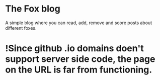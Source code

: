 # The Fox blog

A simple blog where you can read, add, remove and score posts about different foxes.

# !Since github .io domains doen't support server side code, the page on the URL is far from functioning.
